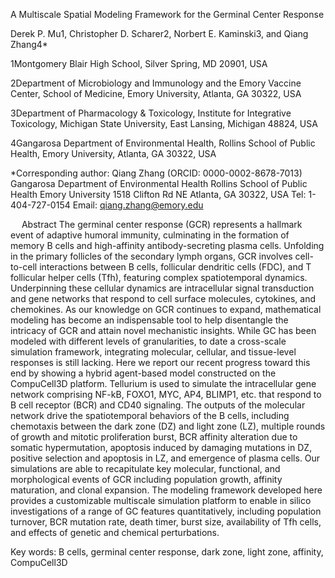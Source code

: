 A Multiscale Spatial Modeling Framework for the 
Germinal Center Response

Derek P. Mu1, Christopher D. Scharer2, Norbert E. Kaminski3, and Qiang Zhang4* 


1Montgomery Blair High School, Silver Spring, MD 20901, USA

2Department of Microbiology and Immunology and the Emory Vaccine Center, School of Medicine, Emory University, Atlanta, GA 30322, USA

3Department of Pharmacology & Toxicology, Institute for Integrative Toxicology, Michigan State University, East Lansing, Michigan 48824, USA

4Gangarosa Department of Environmental Health, Rollins School of Public Health, Emory University, Atlanta, GA 30322, USA


*Corresponding author:
Qiang Zhang (ORCID: 0000-0002-8678-7013)
Gangarosa Department of Environmental Health
Rollins School of Public Health
Emory University
1518 Clifton Rd NE
Atlanta, GA 30322, USA
Tel: 1-404-727-0154
Email: qiang.zhang@emory.edu

 
Abstract
The germinal center response (GCR) represents a hallmark event of adaptive humoral immunity, culminating in the formation of memory B cells and high-affinity antibody-secreting plasma cells. Unfolding in the primary follicles of the secondary lymph organs, GCR involves cell-to-cell interactions between B cells, follicular dendritic cells (FDC), and T follicular helper cells (Tfh), featuring complex spatiotemporal dynamics. Underpinning these cellular dynamics are intracellular signal transduction and gene networks that respond to cell surface molecules, cytokines, and chemokines. As our knowledge on GCR continues to expand, mathematical modeling has become an indispensable tool to help disentangle the intricacy of GCR and attain novel mechanistic insights. While GC has been modeled with different levels of granularities, to date a cross-scale simulation framework, integrating molecular, cellular, and tissue-level responses is still lacking. Here we report our recent progress toward this end by showing a hybrid agent-based model constructed on the CompuCell3D platform. Tellurium is used to simulate the intracellular gene network comprising NF-kB, FOXO1, MYC, AP4, BLIMP1, etc. that respond to B cell receptor (BCR) and CD40 signaling. The outputs of the molecular network drive the spatiotemporal behaviors of the B cells, including chemotaxis between the dark zone (DZ) and light zone (LZ), multiple rounds of growth and mitotic proliferation burst, BCR affinity alteration due to somatic hypermutation, apoptosis induced by damaging mutations in DZ, positive selection and apoptosis in LZ, and emergence of plasma cells. Our simulations are able to recapitulate key molecular, functional, and morphological events of GCR including population growth, affinity maturation, and clonal expansion. The modeling framework developed here provides a customizable multiscale simulation platform to enable in silico investigations of a range of GC features quantitatively, including population turnover, BCR mutation rate, death timer, burst size, availability of Tfh cells, and effects of genetic and chemical perturbations.

Key words: B cells, germinal center response, dark zone, light zone, affinity, CompuCell3D
